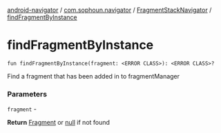 [android-navigator](../../index.md) / [com.sophoun.navigator](../index.md) / [FragmentStackNavigator](index.md) / [findFragmentByInstance](./find-fragment-by-instance.md)

# findFragmentByInstance

`fun findFragmentByInstance(fragment: <ERROR CLASS>): <ERROR CLASS>?`

Find a fragment that has been added in to fragmentManager

### Parameters

`fragment` -

**Return**
[Fragment](#) or [null](#) if not found

